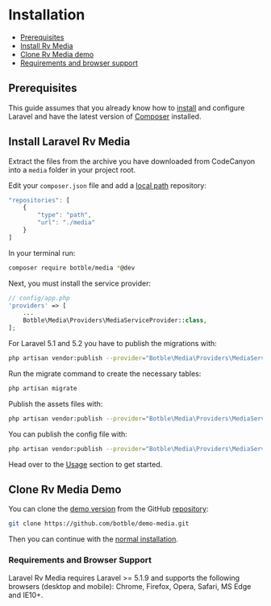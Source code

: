 # Installation

- [Prerequisites](#prerequisites)
- [Install Rv Media](#install-rv-media)
- [Clone Rv Media demo](#clone-rv-media-demo)
- [Requirements and browser support](#requirements-and-browser-support)

## Prerequisites

This guide assumes that you already know how to [install](http://laravel.com/docs/5.4/installation) and configure Laravel and have the latest version of [Composer](https://getcomposer.org/) installed.

## Install Laravel Rv Media

Extract the files from the archive you have downloaded from CodeCanyon into a `media` folder in your project root.

Edit your `composer.json` file and add a [local path](https://getcomposer.org/doc/05-repositories.md#path) repository:

```javascript
"repositories": [
    {
        "type": "path",
        "url": "./media"
    }
]
```

In your terminal run:

```bash
composer require botble/media *@dev
```

Next, you must install the service provider:

```php
// config/app.php
'providers' => [
    ...
    Botble\Media\Providers\MediaServiceProvider::class,
];
```

For Laravel 5.1 and 5.2 you have to publish the migrations with:

```bash
php artisan vendor:publish --provider="Botble\Media\Providers\MediaServiceProvider" --tag=migrations
```

Run the migrate command to create the necessary tables:

```bash
php artisan migrate
```

Publish the assets files with:

```bash
php artisan vendor:publish --provider="Botble\Media\Providers\MediaServiceProvider" --tag=assets
```

You can publish the config file with:

```bash
php artisan vendor:publish --provider="Botble\Media\Providers\MediaServiceProvider" --tag=config
```

Head over to the [Usage](usage.md) section to get started.

## Clone Rv Media Demo

You can clone the [demo version](https://media.botble.com) from the GitHub [repository](https://github.com/botble/demo-media):

```bash
git clone https://github.com/botble/demo-media.git
```

Then you can continue with the [normal installation](#install-rv-media).

### Requirements and Browser Support

Laravel Rv Media requires Laravel >= 5.1.9 and supports the following browsers (desktop and mobile): Chrome, Firefox, Opera, Safari, MS Edge and IE10+.

<style>.docs-content ol { padding-left: 20px; }</style>
